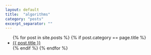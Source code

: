 ```yaml
---
layout: default
title:  "algorithms"
category: "posts"
excerpt_separator: ""
---
```

<ul>
  {% for post in site.posts %}
   {% if post.category == page.title %}
    <li>      
        <a href="{{ post.url }}">{{ post.title }}</a> 
        <!-- {{ post.excerpt }} -->
    </li>
    {% endif %}
  {% endfor %}
</ul>